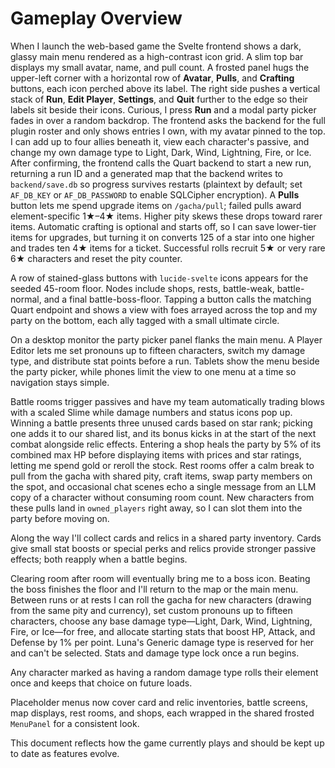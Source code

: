 # Gameplay Overview

When I launch the web-based game the Svelte frontend shows a dark, glassy main menu rendered as a high-contrast icon grid. A slim top bar displays my small avatar, name, and pull count. A frosted panel hugs the upper-left corner with a horizontal row of **Avatar**, **Pulls**, and **Crafting** buttons, each icon perched above its label. The right side pushes a vertical stack of **Run**, **Edit Player**, **Settings**, and **Quit** further to the edge so their labels sit beside their icons. Curious, I press **Run** and a modal party picker fades in over a random backdrop. The frontend asks the backend for the full plugin roster and only shows entries I own, with my avatar pinned to the top. I can add up to four allies beneath it, view each character's passive, and change my own damage type to Light, Dark, Wind, Lightning, Fire, or Ice. After confirming, the frontend calls the Quart backend to start a new run, returning a run ID and a generated map that the backend writes to `backend/save.db` so progress survives restarts (plaintext by default; set `AF_DB_KEY` or `AF_DB_PASSWORD` to enable SQLCipher encryption). A **Pulls** button lets me spend upgrade items on `/gacha/pull`; failed pulls award element-specific 1★–4★ items. Higher pity skews these drops toward rarer items. Automatic crafting is optional and starts off, so I can save lower-tier items for upgrades, but turning it on converts 125 of a star into one higher and trades ten 4★ items for a ticket. Successful rolls recruit 5★ or very rare 6★ characters and reset the pity counter.

A row of stained-glass buttons with `lucide-svelte` icons appears for the seeded 45-room floor. Nodes include shops, rests, battle-weak, battle-normal, and a final battle-boss-floor. Tapping a button calls the matching Quart endpoint and shows a view with foes arrayed across the top and my party on the bottom, each ally tagged with a small ultimate circle.

On a desktop monitor the party picker panel flanks the main menu. A Player
Editor lets me set pronouns up to fifteen characters, switch my damage type,
and distribute stat points before a run. Tablets show the menu beside the party
picker, while phones limit the view to one menu at a time so navigation stays
simple.

Battle rooms trigger passives and have my team automatically trading blows with a scaled Slime while damage numbers and status icons pop up. Winning a battle presents three unused cards based on star rank; picking one adds it to our shared list, and its bonus kicks in at the start of the next combat alongside relic effects. Entering a shop heals the party by 5% of its combined max HP before displaying items with prices and star ratings, letting me spend gold or reroll the stock. Rest rooms offer a calm break to pull from the gacha with shared pity, craft items, swap party members on the spot, and occasional chat scenes echo a single message from an LLM copy of a character without consuming room count. New characters from these pulls land in `owned_players` right away, so I can slot them into the party before moving on.

Along the way I'll collect cards and relics in a shared party inventory. Cards give small stat boosts or special perks and relics provide stronger passive effects; both reapply when a battle begins.

Clearing room after room will eventually bring me to a boss icon. Beating the boss finishes the floor and I'll return to the map or the main menu. Between runs or at rests I can roll the gacha for new characters (drawing from the same pity and currency), set custom pronouns up to fifteen characters, choose any base damage type—Light, Dark, Wind, Lightning, Fire, or Ice—for free, and allocate starting stats that boost HP, Attack, and Defense by 1% per point. Luna's Generic damage type is reserved for her and can't be selected. Stats and damage type lock once a run begins.

Any character marked as having a random damage type rolls their element once and
keeps that choice on future loads.

Placeholder menus now cover card and relic inventories, battle screens, map displays, rest rooms, and shops, each wrapped in the shared frosted `MenuPanel` for a consistent look.

This document reflects how the game currently plays and should be kept up to date as features evolve.
